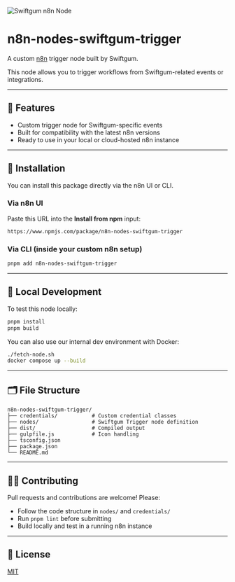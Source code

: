 ![Swiftgum n8n Node](https://user-images.githubusercontent.com/10284570/173569848-c624317f-42b1-45a6-ab09-f0ea3c247648.png)

# n8n-nodes-swiftgum-trigger

A custom [n8n](https://n8n.io) trigger node built by Swiftgum.

This node allows you to trigger workflows from Swiftgum-related events or integrations.

---

## 🚀 Features

- Custom trigger node for Swiftgum-specific events
- Built for compatibility with the latest n8n versions
- Ready to use in your local or cloud-hosted n8n instance

---

## 🧰 Installation

You can install this package directly via the n8n UI or CLI.

### Via n8n UI

Paste this URL into the **Install from npm** input:

```
https://www.npmjs.com/package/n8n-nodes-swiftgum-trigger
```

### Via CLI (inside your custom n8n setup)

```bash
pnpm add n8n-nodes-swiftgum-trigger
```

---

## 🧪 Local Development

To test this node locally:

```bash
pnpm install
pnpm build
```

You can also use our internal dev environment with Docker:

```bash
./fetch-node.sh
docker compose up --build
```

---

## 🗂 File Structure

```
n8n-nodes-swiftgum-trigger/
├── credentials/           # Custom credential classes
├── nodes/                 # Swiftgum Trigger node definition
├── dist/                  # Compiled output
├── gulpfile.js            # Icon handling
├── tsconfig.json
├── package.json
└── README.md
```

---

## 🧑‍💻 Contributing

Pull requests and contributions are welcome! Please:
- Follow the code structure in `nodes/` and `credentials/`
- Run `pnpm lint` before submitting
- Build locally and test in a running n8n instance

---

## 📄 License

[MIT](LICENSE.md)
